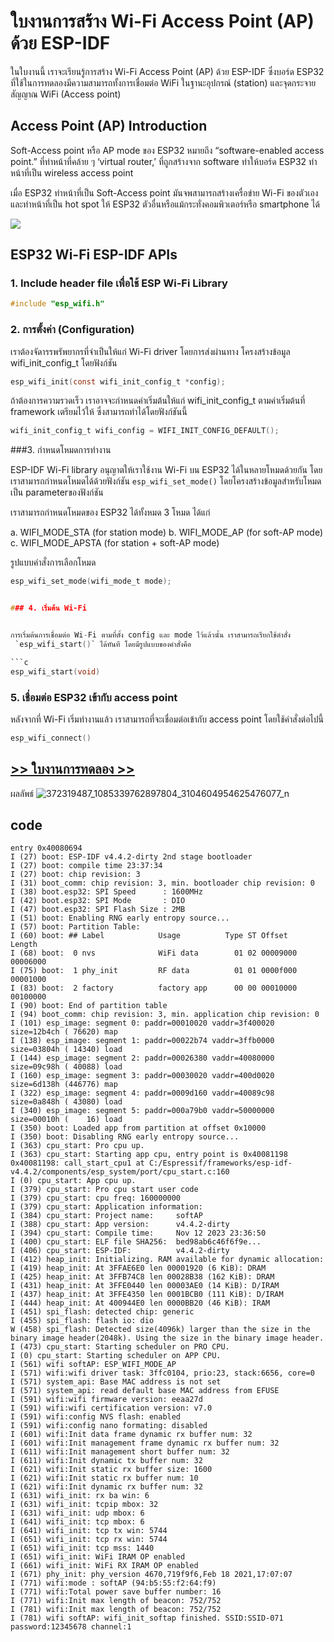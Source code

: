 # ใบงานการสร้าง Wi-Fi Access Point (AP) ด้วย ESP-IDF

ในใบงานนี้ เราจะเรียนรู้การสร้าง Wi-Fi Access Point (AP) ด้วย ESP-IDF ซึ่งบอร์ด ESP32 ที่ใช้ในการทดลองมีความสามารถทั้งการเชื่อมต่อ WiFi ในฐานะอุปกรณ์ (station) และจุดกระจายสัญญาณ WiFi (Access point) 

## Access Point (AP) Introduction
Soft-Access point หรือ AP mode ของ ESP32 หมายถึง  “software-enabled access point.”  ที่ทำหน้าที่คล้าย ๆ  ‘virtual router,’
ที่ถูกสร้างจาก software ทำให้บอร์ด ESP32 ทำหน้าที่เป็น wireless access point

เมื่อ ESP32 ทำหน้าที่เป็น Soft-Access point มันจพสามารถสร้างเครื่อข่าย Wi-Fi ของตัวเอง และทำหน้าที่เป็น hot spot ให้ ESP32 ตัวอื่นหรือแม้กระทั่งคอมพิวเตอร์หรือ smartphone ได้


![](./Pictures/ESP32_AP.png)


## ESP32 Wi-Fi ESP-IDF APIs

### 1. Include header file เพื่อใช้ ESP Wi-Fi Library

```c
#include "esp_wifi.h"
```

### 2. การตั้งค่า (Configuration)

เราต้องจัดารรพรัพยากรที่จำเป็นให้แก่ Wi-Fi driver โดยการส่งผ่านทาง โครงสร้างข้อมูล wifi_init_config_t โดยฟังก์ชัน

```c
esp_wifi_init(const wifi_init_config_t *config);

```
ถ้าต้องการความรวดเร็ว เราอาจจะกำหนดค่าเริ่มต้นให้แก่ wifi_init_config_t ตามค่าเริ่มต้นที่ framework เตรียมไว้ให้ ซึ่งสามารถทำได้โดยฟังก์ชันนี้

```c
wifi_init_config_t wifi_config = WIFI_INIT_CONFIG_DEFAULT();

```


###3. กำหนดโหมดการทำงาน

ESP-IDF Wi-Fi library อนุญาตให้เราใช้งาน Wi-Fi บน ESP32 ได้ในหลายโหมดด้วยกัน
โดยเราสามารถกำหนดโหมดได้ด้วยฟังก์ชัน `esp_wifi_set_mode()` โดยโครงสร้างข้อมูลสำหรับโหมดเป็น parameterของฟังก์ชัน

เราสามารถกำหนดโหมดของ ESP32 ได้ทั้งหมด 3 โหมด ได้แก่

a. WIFI_MODE_STA (for station mode)
b. WIFI_MODE_AP (for soft-AP mode)
c. WIFI_MODE_APSTA (for station + soft-AP mode)

รูปแบบคำสั่งการเลือกโหมด

```c
esp_wifi_set_mode(wifi_mode_t mode);


### 4. เริ่มต้น Wi-Fi


การเริ่มต้นการเชื่อมต่อ Wi-Fi ตามที่ตั้ง config และ mode ไว้แล้วนั้น เราสามารถเรียกใช้ตำสั่ง
 `esp_wifi_start()` ได้ทันที โดยมีรูปแบบของคำสั่งคือ 

```c
esp_wifi_start(void)

```

### 5. เชื่อมต่อ ESP32 เข้ากับ access point

หลังจากที่ Wi-Fi เริ่มทำงานแล้ว เราสามารถที่จะเชื่อมต่อเข้ากับ  access point โดยใช้คำสั่งต่อไปนี้

```c
esp_wifi_connect()

```

## [>> ใบงานการทดลอง >> ](./Lab_Sheet_ESP32_ESP-IDF_WiFi-AP.md)

ผลลัพธ์
![372319487_1085339762897804_3104604954625476077_n](https://github.com/TanapatPluemchai/ESP32_ESP-IDF_WiFi-AP/assets/115067806/0280e737-33fa-42b4-a42a-eaef35294de5)

## code
```
entry 0x40080694
I (27) boot: ESP-IDF v4.4.2-dirty 2nd stage bootloader
I (27) boot: compile time 23:37:34
I (27) boot: chip revision: 3
I (31) boot_comm: chip revision: 3, min. bootloader chip revision: 0
I (38) boot.esp32: SPI Speed      : 1600MHz
I (42) boot.esp32: SPI Mode       : DIO
I (47) boot.esp32: SPI Flash Size : 2MB
I (51) boot: Enabling RNG early entropy source...
I (57) boot: Partition Table:
I (60) boot: ## Label            Usage          Type ST Offset   Length
I (68) boot:  0 nvs              WiFi data        01 02 00009000 00006000
I (75) boot:  1 phy_init         RF data          01 01 0000f000 00001000
I (83) boot:  2 factory          factory app      00 00 00010000 00100000
I (90) boot: End of partition table
I (94) boot_comm: chip revision: 3, min. application chip revision: 0
I (101) esp_image: segment 0: paddr=00010020 vaddr=3f400020 size=12b4ch ( 76620) map
I (138) esp_image: segment 1: paddr=00022b74 vaddr=3ffb0000 size=03804h ( 14340) load
I (144) esp_image: segment 2: paddr=00026380 vaddr=40080000 size=09c98h ( 40088) load
I (160) esp_image: segment 3: paddr=00030020 vaddr=400d0020 size=6d138h (446776) map
I (322) esp_image: segment 4: paddr=0009d160 vaddr=40089c98 size=0a848h ( 43080) load
I (340) esp_image: segment 5: paddr=000a79b0 vaddr=50000000 size=00010h (    16) load
I (350) boot: Loaded app from partition at offset 0x10000
I (350) boot: Disabling RNG early entropy source...
I (363) cpu_start: Pro cpu up.
I (363) cpu_start: Starting app cpu, entry point is 0x40081198
0x40081198: call_start_cpu1 at C:/Espressif/frameworks/esp-idf-v4.4.2/components/esp_system/port/cpu_start.c:160
I (0) cpu_start: App cpu up.
I (379) cpu_start: Pro cpu start user code
I (379) cpu_start: cpu freq: 160000000
I (379) cpu_start: Application information:
I (384) cpu_start: Project name:     softAP
I (388) cpu_start: App version:      v4.4.2-dirty
I (394) cpu_start: Compile time:     Nov 12 2023 23:36:50
I (400) cpu_start: ELF file SHA256:  bed98ab6c46f6f9e...
I (406) cpu_start: ESP-IDF:          v4.4.2-dirty
I (412) heap_init: Initializing. RAM available for dynamic allocation:
I (419) heap_init: At 3FFAE6E0 len 00001920 (6 KiB): DRAM
I (425) heap_init: At 3FFB74C8 len 00028B38 (162 KiB): DRAM
I (431) heap_init: At 3FFE0440 len 00003AE0 (14 KiB): D/IRAM
I (437) heap_init: At 3FFE4350 len 0001BCB0 (111 KiB): D/IRAM
I (444) heap_init: At 400944E0 len 0000BB20 (46 KiB): IRAM
I (451) spi_flash: detected chip: generic
I (455) spi_flash: flash io: dio
W (458) spi_flash: Detected size(4096k) larger than the size in the binary image header(2048k). Using the size in the binary image header.
I (473) cpu_start: Starting scheduler on PRO CPU.
I (0) cpu_start: Starting scheduler on APP CPU.
I (561) wifi softAP: ESP_WIFI_MODE_AP
I (571) wifi:wifi driver task: 3ffc0104, prio:23, stack:6656, core=0
I (571) system_api: Base MAC address is not set
I (571) system_api: read default base MAC address from EFUSE
I (591) wifi:wifi firmware version: eeaa27d
I (591) wifi:wifi certification version: v7.0
I (591) wifi:config NVS flash: enabled
I (591) wifi:config nano formating: disabled
I (601) wifi:Init data frame dynamic rx buffer num: 32
I (601) wifi:Init management frame dynamic rx buffer num: 32
I (611) wifi:Init management short buffer num: 32
I (611) wifi:Init dynamic tx buffer num: 32
I (621) wifi:Init static rx buffer size: 1600
I (621) wifi:Init static rx buffer num: 10
I (621) wifi:Init dynamic rx buffer num: 32
I (631) wifi_init: rx ba win: 6
I (631) wifi_init: tcpip mbox: 32
I (631) wifi_init: udp mbox: 6
I (641) wifi_init: tcp mbox: 6
I (641) wifi_init: tcp tx win: 5744
I (651) wifi_init: tcp rx win: 5744
I (651) wifi_init: tcp mss: 1440
I (651) wifi_init: WiFi IRAM OP enabled
I (661) wifi_init: WiFi RX IRAM OP enabled
I (671) phy_init: phy_version 4670,719f9f6,Feb 18 2021,17:07:07
I (771) wifi:mode : softAP (94:b5:55:f2:64:f9)
I (771) wifi:Total power save buffer number: 16
I (771) wifi:Init max length of beacon: 752/752
I (781) wifi:Init max length of beacon: 752/752
I (781) wifi softAP: wifi_init_softap finished. SSID:SSID-071 password:12345678 channel:1
```



